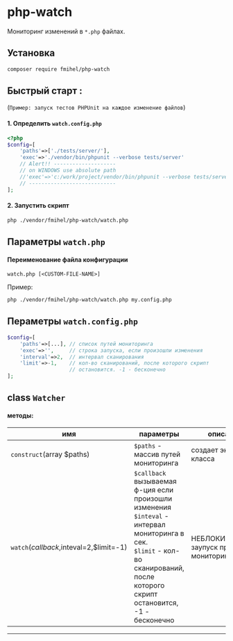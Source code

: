 # php-watch 
Мониторинг изменений в `*.php` файлах.
## Установка 
```bash
composer require fmihel/php-watch 
``` 
## Быстрый старт :
(```Пример: запуск тестов PHPUnit на каждое изменение файлов```)
#### 1. Определить `watch.config.php`
```php
<?php
$config=[
    'paths'=>['./tests/server/'],
    'exec'=>'./vendor/bin/phpunit --verbose tests/server'
    // Alert!! --------------------
    // on WINDOWS use absolute path
    //'exec'=>'c:/work/project/vendor/bin/phpunit --verbose tests/server'
    // ----------------------------
];    
```
#### 2. Запустить скрипт 
```bash
php ./vendor/fmihel/php-watch/watch.php
```

## Параметры `watch.php` 
#### Переименование файла конфигурации
```watch.php [<CUSTOM-FILE-NAME>]```

Пример:
```bash
php ./vendor/fmihel/php-watch/watch.php my.config.php 
```

## Пераметры `watch.config.php`
```php
$config=[
    'paths'=>[...], // список путей мониторинга 
    'exec'=>'',     // строка запуска, если произошли изменения
    'interval'=>2,  // интервал сканирования
    'limit'=>-1,    // кол-во сканирований, после которого скрипт
                    // остановится. -1 - бесконечно 
];    
```

## class ```Watcher```
#### методы:
|имя|параметры|описание|
|----|----|----|
|`construct`(array $paths)|`$paths` - массив путей мониторинга|создает экземпляр класса|
|`watch`($callback,$inteval=2,$limit=-1)|`$callback` вызываемая ф-ция если произошли изменения<br>`$inteval` - интервал мониторинга в сек.<br> `$limit` -  кол-во сканирований, после которого скрипт остановится, -1 - бесконечно|НЕБЛОКИРУЮЩИЙ заупуск процесса мониторинга  |
---


